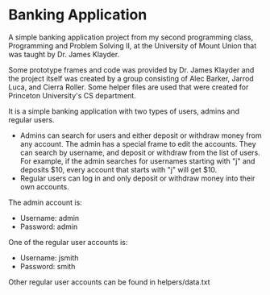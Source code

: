 # Banking Application
A simple banking application project from my second programming class, Programming and Problem Solving II, at the University of Mount Union that was taught by Dr. James Klayder.

Some prototype frames and code was provided by Dr. James Klayder and the project itself was created by a group consisting of Alec Barker, Jarrod Luca, and Cierra Roller. Some helper files are used that were created for Princeton University's CS department.

It is a simple banking application with two types of users, admins and regular users.
- Admins can search for users and either deposit or withdraw money from any account. The admin has a special frame to edit the accounts. They can search by username, and deposit or withdraw from the list of users. For example, if the admin searches for usernames starting with "j" and deposits $10, every account that starts with "j" will get $10.
- Regular users can log in and only deposit or withdraw money into their own accounts.

The admin account is:
- Username: admin
- Password: admin

One of the regular user accounts is:
- Username: jsmith
- Password: smith

Other regular user accounts can be found in helpers/data.txt
